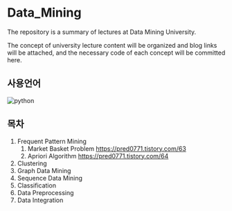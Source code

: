 # Data_Mining

The repository is a summary of lectures at Data Mining University. 

The concept of university lecture content will be organized and blog links will be attached, and the necessary code of each concept will be committed here.


## 사용언어
![python](https://user-images.githubusercontent.com/84756586/189275736-237c1aaf-e198-4c9a-8e6f-ccb4332210a2.png)

## 목차

1. Frequent Pattern Mining
   1) Market Basket Problem https://pred0771.tistory.com/63
   2) Apriori Algorithm https://pred0771.tistory.com/64
2. Clustering
3. Graph Data Mining
4. Sequence Data Mining
5. Classification
6. Data Preprocessing
7. Data Integration
